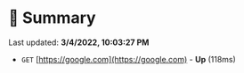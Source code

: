 # 📖 Summary
Last updated: **3/4/2022, 10:03:27 PM**

- `GET` [https://google.com](https://google.com) - **Up** (118ms)
